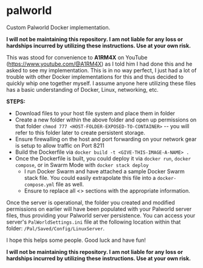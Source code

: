 # palworld
Custom Palworld Docker implementation.

**I will not be maintaining this repository. I am not liable for any loss or hardships incurred by utilizing these instructions. Use at your own risk.**

This was stood for convenience to **A1RM4X** on YouTube (https://www.youtube.com/@A1RM4X) as I told him I had done this and he asked to see my implementation.
This is in no way perfect, I just had a lot of trouble with other Docker implementations for this and thus decided to quickly whip one together myself.
I assume anyone here utilizing these files has a basic understanding of Docker, Linux, networking, etc.

**STEPS:**
- Download files to your host file system and place them in folder
- Create a new folder within the above folder and open up permissions on that folder ```chmod 777 <HOST-FOLDER-EXPOSED-TO-CONTAINER>``` -- you will refer to this folder later to create persistent storage.
- Ensure firewalling on the host and port forwarding on your network gear is setup to allow traffic on Port 8211
- Build the Dockerfile via ```docker build -t <GIVE-THIS-IMAGE-A-NAME> .```
- Once the Dockerfile is built, you could deploy it via ```docker run```, ```docker compose```, or in Swarm Mode with ```docker stack deploy```
  - I run Docker Swarm and have attached a sample Docker Swarm stack file. You could easily extrapolate this file into a ```docker-compose.yml``` file as well.
  - Ensure to replace all <> sections with the appropriate information.

Once the server is operational, the folder you created and modified permissions on earlier will have been populated with your Palworld server files, thus providing your Palworld server persistence. You can access your server's ``PalWorldSettings.ini`` file at the following location within that folder: ``/Pal/Saved/Config/LinuxServer``.

I hope this helps some people. Good luck and have fun!

**I will not be maintaining this repository. I am not liable for any loss or hardships incurred by utilizing these instructions. Use at your own risk.**
